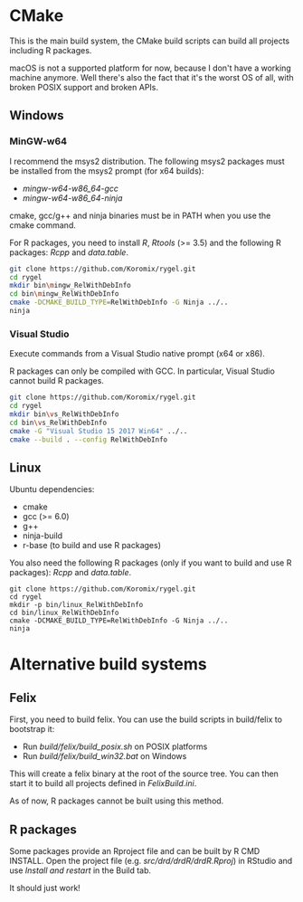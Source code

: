 # CMake

This is the main build system, the CMake build scripts can build all projects including
R packages.

macOS is not a supported platform for now, because I don't have a working machine
anymore. Well there's also the fact that it's the worst OS of all, with broken POSIX
support and broken APIs.

## Windows

### MinGW-w64

I recommend the msys2 distribution. The following msys2 packages must be installed
from the msys2 prompt (for x64 builds):

* *mingw-w64-w86_64-gcc*
* *mingw-w64-w86_64-ninja*

cmake, gcc/g++ and ninja binaries must be in PATH when you use the cmake command.

For R packages, you need to install *R*, *Rtools* (>= 3.5) and the following R packages:
*Rcpp* and *data.table*.

```bash
git clone https://github.com/Koromix/rygel.git
cd rygel
mkdir bin\mingw_RelWithDebInfo
cd bin\mingw_RelWithDebInfo
cmake -DCMAKE_BUILD_TYPE=RelWithDebInfo -G Ninja ../..
ninja
```

### Visual Studio

Execute commands from a Visual Studio native prompt (x64 or x86).

R packages can only be compiled with GCC. In particular, Visual Studio cannot
build R packages.

```bash
git clone https://github.com/Koromix/rygel.git
cd rygel
mkdir bin\vs_RelWithDebInfo
cd bin\vs_RelWithDebInfo
cmake -G "Visual Studio 15 2017 Win64" ../..
cmake --build . --config RelWithDebInfo
```

## Linux

Ubuntu dependencies:

* cmake
* gcc (>= 6.0)
* g++
* ninja-build
* r-base (to build and use R packages)

You also need the following R packages (only if you want to build and use R packages):
*Rcpp* and *data.table*.

```batch
git clone https://github.com/Koromix/rygel.git
cd rygel
mkdir -p bin/linux_RelWithDebInfo
cd bin/linux_RelWithDebInfo
cmake -DCMAKE_BUILD_TYPE=RelWithDebInfo -G Ninja ../..
ninja
```

# Alternative build systems

## Felix

First, you need to build felix. You can use the build scripts in build/felix
to bootstrap it:

* Run _build/felix/build_posix.sh_ on POSIX platforms
* Run _build/felix/build_win32.bat_ on Windows

This will create a felix binary at the root of the source tree. You can then start
it to build all projects defined in *FelixBuild.ini*.

As of now, R packages cannot be built using this method.

## R packages

Some packages provide an Rproject file and can be built by R CMD INSTALL. Open the
project file (e.g. *src/drd/drdR/drdR.Rproj*) in RStudio and use *Install and restart* in the
Build tab.

It should just work!
